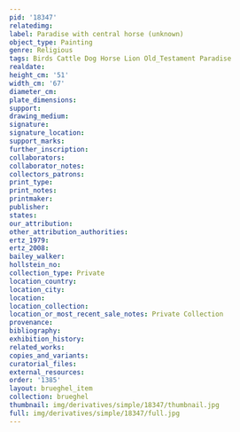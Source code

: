 ```yaml
---
pid: '18347'
relatedimg: 
label: Paradise with central horse (unknown)
object_type: Painting
genre: Religious
tags: Birds Cattle Dog Horse Lion Old_Testament Paradise
realdate: 
height_cm: '51'
width_cm: '67'
diameter_cm: 
plate_dimensions: 
support: 
drawing_medium: 
signature: 
signature_location: 
support_marks: 
further_inscription: 
collaborators: 
collaborator_notes: 
collectors_patrons: 
print_type: 
print_notes: 
printmaker: 
publisher: 
states: 
our_attribution: 
other_attribution_authorities: 
ertz_1979: 
ertz_2008: 
bailey_walker: 
hollstein_no: 
collection_type: Private
location_country: 
location_city: 
location: 
location_collection: 
location_or_most_recent_sale_notes: Private Collection
provenance: 
bibliography: 
exhibition_history: 
related_works: 
copies_and_variants: 
curatorial_files: 
external_resources: 
order: '1385'
layout: brueghel_item
collection: brueghel
thumbnail: img/derivatives/simple/18347/thumbnail.jpg
full: img/derivatives/simple/18347/full.jpg
---
```

